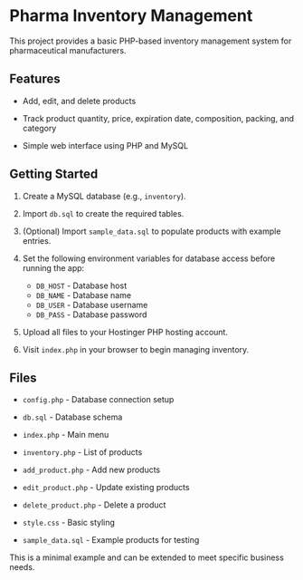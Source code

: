 # Pharma Inventory Management

This project provides a basic PHP-based inventory management system for pharmaceutical manufacturers.

## Features

- Add, edit, and delete products

- Track product quantity, price, expiration date, composition, packing, and category

- Simple web interface using PHP and MySQL

## Getting Started

1. Create a MySQL database (e.g., `inventory`).
2. Import `db.sql` to create the required tables.

3. (Optional) Import `sample_data.sql` to populate products with example entries.
4. Set the following environment variables for database access before running the app:
   - `DB_HOST` - Database host
   - `DB_NAME` - Database name
   - `DB_USER` - Database username
   - `DB_PASS` - Database password
5. Upload all files to your Hostinger PHP hosting account.
6. Visit `index.php` in your browser to begin managing inventory.



## Files

- `config.php` - Database connection setup
- `db.sql` - Database schema
- `index.php` - Main menu
- `inventory.php` - List of products
- `add_product.php` - Add new products
- `edit_product.php` - Update existing products
- `delete_product.php` - Delete a product
- `style.css` - Basic styling

- `sample_data.sql` - Example products for testing


This is a minimal example and can be extended to meet specific business needs.
